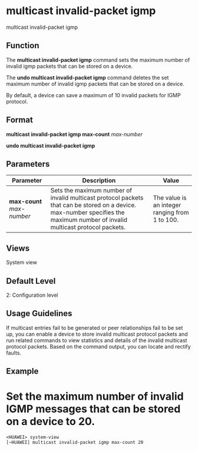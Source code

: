 multicast invalid-packet igmp
=============================

multicast invalid-packet igmp

Function
--------



The **multicast invalid-packet igmp** command sets the maximum number of invalid igmp packets that can be stored on a device.

The **undo multicast invalid-packet igmp** command deletes the set maximum number of invalid igmp packets that can be stored on a device.



By default, a device can save a maximum of 10 invalid packets for IGMP protocol.


Format
------

**multicast invalid-packet igmp max-count** *max-number*

**undo multicast invalid-packet igmp**


Parameters
----------

| Parameter | Description | Value |
| --- | --- | --- |
| **max-count** *max-number* | Sets the maximum number of invalid multicast protocol packets that can be stored on a device. max-number specifies the maximum number of invalid multicast protocol packets. | The value is an integer ranging from 1 to 100. |



Views
-----

System view


Default Level
-------------

2: Configuration level


Usage Guidelines
----------------

If multicast entries fail to be generated or peer relationships fail to be set up, you can enable a device to store invalid multicast protocol packets and run related commands to view statistics and details of the invalid multicast protocol packets. Based on the command output, you can locate and rectify faults.


Example
-------

# Set the maximum number of invalid IGMP messages that can be stored on a device to 20.
```
<HUAWEI> system-view
[~HUAWEI] multicast invalid-packet igmp max-count 20

```